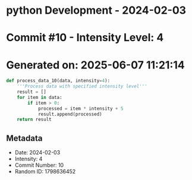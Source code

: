 ﻿# python Development - 2024-02-03
# Commit #10 - Intensity Level: 4
# Generated on: 2025-06-07 11:21:14
```python
def process_data_10(data, intensity=4):
    '''Process data with specified intensity level'''
    result = []
    for item in data:
        if item > 0:
            processed = item * intensity + 5
            result.append(processed)
    return result
```
## Metadata
- Date: 2024-02-03
- Intensity: 4
- Commit Number: 10
- Random ID: 1798636452
